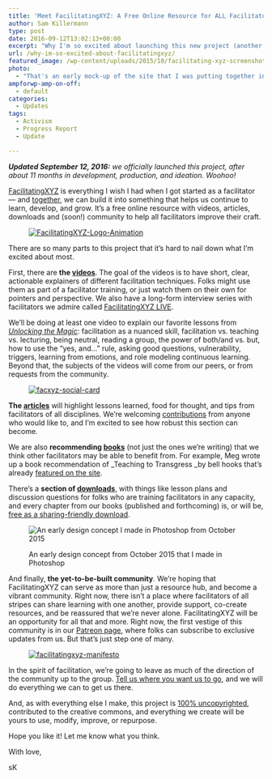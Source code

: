 ```yaml
---
title: 'Meet FacilitatingXYZ: A Free Online Resource for ALL Facilitators'
author: Sam Killermann
type: post
date: 2016-09-12T13:02:13+00:00
excerpt: "Why I'm so excited about launching this new project (another collab with Meg Bolger)"
url: /why-im-so-excited-about-facilitatingxyz/
featured_image: /wp-content/uploads/2015/10/facilitating-xyz-screenshot-sam-killermann-meg-bolger.jpg
photo:
  - "That's an early mock-up of the site that I was putting together in Photoshop."
ampforwp-amp-on-off:
  - default
categories:
  - Updates
tags:
  - Activism
  - Progress Report
  - Update

---
```

<address>
  <strong>Updated September 12, 2016:</strong> we officially launched this project, after about 11 months in development, production, and ideation. Woohoo!
</address>

[FacilitatingXYZ][1] is everything I wish I had when I got started as a facilitator — and [together][2], we can build it into something that helps us continue to learn, develop, and grow. It&#8217;s a free online resource with videos, articles, downloads and (soon!) community to help all facilitators improve their craft.

<!--more-->

<div class="wp-block-image">
  <figure class="aligncenter"><a href="http://bit.ly/facXYZks"><img data-src="//wp-content/uploads/2015/10/FacilitatingXYZ-Logo-Animation.gif" alt="FacilitatingXYZ-Logo-Animation" class="wp-image-859 lazy-load" /></a></figure>
</div>

There are so many parts to this project that it&#8217;s hard to nail down what I&#8217;m excited about most.

First, there are **the [videos][3]**. The goal of the videos is to have short, clear, actionable explainers of different facilitation techniques. Folks might use them as part of a facilitator training, or just watch them on their own for pointers and perspective. We also have a long-form interview series with facilitators we admire called [FacilitatingXYZ LIVE][4].

We’ll be doing at least one video to explain our favorite lessons from [_Unlocking the Magic_][5]: facilitation as a nuanced skill, facilitation vs. teaching vs. lecturing, being neutral, reading a group, the power of both/and vs. but, how to use the “yes, and…” rule, asking good questions, vulnerability, triggers, learning from emotions, and role modeling continuous learning. Beyond that, the subjects of the videos will come from our peers, or from requests from the community.

<div class="wp-block-image">
  <figure class="aligncenter"><a href="http://facilitating.xyz"><img data-src="//wp-content/uploads/2015/10/facxyz-social-card-1024x539.png" alt="facxyz-social-card" class="wp-image-876 lazy-load" srcset="/wp-content/uploads/2015/10/facxyz-social-card-1024x539.png 1024w, /wp-content/uploads/2015/10/facxyz-social-card-300x158.png 300w, /wp-content/uploads/2015/10/facxyz-social-card-768x404.png 768w, /wp-content/uploads/2015/10/facxyz-social-card.png 1200w" sizes="(max-width: 1024px) 100vw, 1024px" /></a></figure>
</div>

**The [articles][6]** will highlight lessons learned, food for thought, and tips from facilitators of all disciplines. We&#8217;re welcoming [contributions][7] from anyone who would like to, and I&#8217;m excited to see how robust this section can become.

We are also **recommending [books][8]** (not just the ones we&#8217;re writing) that we think other facilitators may be able to benefit from. For example, Meg wrote up a book recommendation of _Teaching to Transgress _by bell hooks that&#8217;s already [featured on the site][9].

There&#8217;s a **section of [downloads][10]**, with things like lesson plans and discussion questions for folks who are training facilitators in any capacity, and every chapter from our books (published and forthcoming) is, or will be, [free as a sharing-friendly download][10].<figure class="wp-block-image alignnone wp-image-861 size-large">

<img data-src="//wp-content/uploads/2015/10/facilitating-xyz-early-mockups-sam-killermann-1024x499.jpg" alt="An early design concept I made in Photoshop from October 2015" class="wp-image-861 lazy-load" srcset="/wp-content/uploads/2015/10/facilitating-xyz-early-mockups-sam-killermann-1024x499.jpg 1024w, /wp-content/uploads/2015/10/facilitating-xyz-early-mockups-sam-killermann-300x146.jpg 300w, /wp-content/uploads/2015/10/facilitating-xyz-early-mockups-sam-killermann-768x374.jpg 768w, /wp-content/uploads/2015/10/facilitating-xyz-early-mockups-sam-killermann.jpg 1400w" sizes="(max-width: 1024px) 100vw, 1024px" /><figcaption>An early design concept from October 2015 that I made in Photoshop</figcaption></figure> 

And finally, **the yet-to-be-built community**. We’re hoping that FacilitatingXYZ can serve as more than just a resource hub, and become a vibrant community. Right now, there isn’t a place where facilitators of all stripes can share learning with one another, provide support, co-create resources, and be reassured that we’re never alone. FacilitatingXYZ will be an opportunity for all that and more. Right now, the first vestige of this community is in our [Patreon page][11], where folks can subscribe to exclusive updates from us. But that&#8217;s just step one of many.

<div class="wp-block-image">
  <figure class="alignright"><a href="http://facilitating.xyz/manifesto"><img data-src="//wp-content/uploads/2015/10/facilitatingxyz-manifesto.png" alt="facilitatingxyz-manifesto" class="wp-image-878 lazy-load" srcset="/wp-content/uploads/2015/10/facilitatingxyz-manifesto.png 400w, /wp-content/uploads/2015/10/facilitatingxyz-manifesto-300x233.png 300w" sizes="(max-width: 400px) 100vw, 400px" /></a></figure>
</div>

In the spirit of facilitation, we’re going to leave as much of the direction of the community up to the group. [Tell us where you want us to go][12], and we will do everything we can to get us there.

And, as with everything else I make, this project is [100% uncopyrighted][13], contributed to the creative commons, and everything we create will be yours to use, modify, improve, or repurpose.

Hope you like it! Let me know what you think.

With love,

sK

 [1]: http://facilitating.xyz
 [2]: http://facilitating.xyz/manifesto
 [3]: http://www.facilitating.xyz/section/videos
 [4]: http://www.facilitating.xyz/category/facilitatingxyz-live
 [5]: http://www.facilitationmagic.com
 [6]: http://www.facilitating.xyz/section/articles
 [7]: http://www.facilitating.xyz/contribute
 [8]: http://www.facilitating.xyz/section/books
 [9]: http://www.facilitating.xyz/teaching-transgress-education-practice-freedom/
 [10]: http://www.facilitating.xyz/section/downloads
 [11]: http://patreon.com/facxyz
 [12]: http://facilitating.xyz/contact
 [13]: http://facilitating.xyz/uncopyright